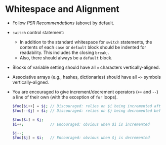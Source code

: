 # Whitespace and Alignment

* Follow _PSR Recommendations_ (above) by default.

* `switch` control statement:
    * In addition to the standard whitespace for `switch` statements, the contents of each `case` or `default` block should be indented for readability. This includes the closing `break`;.
    * Also, there should always be a `default` block.

* Blocks of variable setting should have all `=` characters vertically-aligned.

* Associative arrays (e.g., hashes, dictionaries) should have all `=>` symbols vertically-aligned.

* You are encouraged to give increment/decrement operators (`++` and `--`) a line of their own (with the exception of `for` loops).

  ```php
  $foo[$i++] = $j; // Discouraged: relies on $i being incremented after the expression is evaluated
  $foo[--$j] = $i; // Discouraged: relies on $j being decremented before the expression is evaluated

  $foo[$i] = $j;
  $i++;            // Encouraged: obvious when $i is incremented

  $j--;
  $foo[$j] = $i;   // Encouraged: obvious when $j is decremented
  ```
